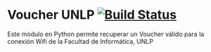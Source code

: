 # Voucher UNLP [![Build Status](https://travis-ci.org/dantebarba/voucher-unlp.svg?branch=master)](https://travis-ci.org/dantebarba/voucher-unlp)

Este módulo en Python permite recuperar un Voucher válido para la conexión Wifi de la Facultad de Informática, UNLP